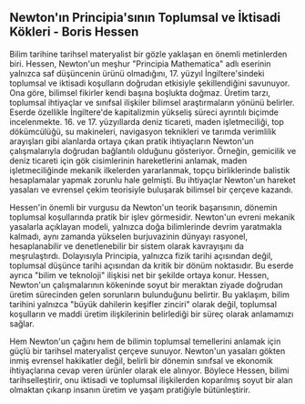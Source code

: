 ## Newton'ın Principia'sının Toplumsal ve İktisadi Kökleri - Boris Hessen

Bilim tarihine tarihsel materyalist bir gözle yaklaşan en önemli metinlerden biri. Hessen, Newton'un meşhur "Principia Mathematica" adlı eserinin yalnızca saf düşüncenin ürünü olmadığını, 17. yüzyıl İngiltere'sindeki toplumsal ve iktisadi koşulların doğrudan etkisiyle şekillendiğini savunuyor. Ona göre, bilimsel fikirler kendi başına boşlukta doğmaz. Üretim tarzı, toplumsal ihtiyaçlar ve sınıfsal ilişkiler bilimsel araştırmaların yönünü belirler. Eserde özellikle İngiltere'de kapitalizmin yükseliş süreci ayrıntılı biçimde incelenmekte. 16. ve 17. yüzyıllarda deniz ticareti, maden işletmeciliği, top dökümcülüğü, su makineleri, navigasyon teknikleri ve tarımda verimlilik arayışları gibi alanlarda ortaya çıkan pratik ihtiyaçların Newton'un çalışmalarıyla doğrudan bağlantılı olduğunu gösteriyor. Örneğin, gemicilik ve deniz ticareti için gök cisimlerinin hareketlerini anlamak, maden işletmeciliğinde mekanik ilkelerden yararlanmak, topçu birliklerinde balistik hesaplamalar yapmak zorunlu hale gelmişti. Bu ihtiyaçlar Newton'un hareket yasaları ve evrensel çekim teorisiyle buluşarak bilimsel bir çerçeve kazandı.

Hessen'in önemli bir vurgusu da Newton'un teorik başarısının, dönemin toplumsal koşullarında pratik bir işlev görmesidir. Newton'un evreni mekanik yasalarla açıklayan modeli, yalnızca doğa bilimlerinde devrim yaratmakla kalmadı, aynı zamanda yükselen burjuvazinin dünyayı rasyonel, hesaplanabilir ve denetlenebilir bir sistem olarak kavrayışını da meşrulaştırdı. Dolayısıyla Principia, yalnızca fizik tarihi açısından değil, toplumsal düşünce tarihi açısından da kritik bir dönüm noktasıdır. Bu eserde ayrıca "bilim ve teknoloji" ilişkisi net bir şekilde ortaya konur. Hessen, Newton'un çalışmalarının kökeninde soyut bir meraktan ziyade doğrudan üretim sürecinden gelen sorunların bulunduğunu belirtir. Bu yaklaşım, bilim tarihini yalnızca "büyük dahilerin keşifler zinciri" olarak değil, toplumsal koşulların ve maddi üretim ilişkilerinin belirlediği bir süreç olarak anlamamızı sağlar.

Hem Newton'un çağını hem de bilimin toplumsal temellerini anlamak için güçlü bir tarihsel materyalist çerçeve sunuyor. Newton'un yasaları gökten inmiş evrensel hakikatler değil, belirli bir dönemin sınıfsal ve ekonomik ihtiyaçlarına cevap veren ürünler olarak ele alınıyor. Böylece Hessen, bilimi tarihselleştirir, onu iktisadi ve toplumsal ilişkilerden koparılmış soyut bir alan olmaktan çıkarıp insanın üretim ve yaşam pratiğiyle bütünleştirir.